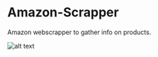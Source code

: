 # Amazon-Scrapper
Amazon webscrapper to gather info on products.

![alt text](https://dreamincode.dev/media/projects/2019-09-13_05-33-47.png)
